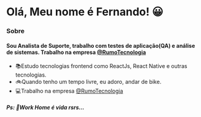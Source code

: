 # Olá, Meu nome é Fernando! 😀
### Sobre
#### Sou Analista de Suporte, trabalho com testes de aplicação(QA) e análise de sistemas. Trabalho na empresa [@RumoTecnologia](https://www.rumotecnologia.com.br/)
* 📚Estudo tecnologias frontend como ReactJs, React Native e outras tecnologias.
* 🚲Quando tenho um tempo livre, eu adoro, andar de bike.
* 💻Trabalho na empresa [@RumoTecnologia](https://www.rumotecnologia.com.br/)
##### Ps: 🏡Work Home é vida rsrs...
